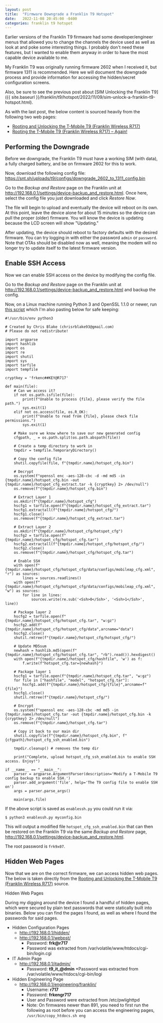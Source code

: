 ```yaml
---
layout: post
title:  "Firmware Downgrade a Franklin T9 Hotspot"
date:   2022-11-08 20:45:00 -0400
categories: franklin t9 hotspot
---
```


Earlier versions of the Franklin T9 firmware had some developer/engineer menus that allowed you to change the channels the device used as well as look at and poke some interesting things. I probably don't need these features, but I wanted to enable them anyway in order to have the most capable device available to me.

My Franklin T9 was originally running firmware 2602 when I received it, but firmware 1311 is recommended. Here we will document the downgrade process and provide information for accessing the hidden/secret configuration screens.

Also, be sure to see the previous post about [SIM Unlocking the Franklin T9]({{ site.baseurl }}/franklin/t9/hotspot/2022/11/09/sim-unlock-a-franklin-t9-hotspot.html).

As with the last post, the below content is sourced heavily from the following two web pages:
* [Rooting and Unlocking the T-Mobile T9 (Franklin Wireless R717)](https://snt.sh/2020/09/rooting-the-t-mobile-t9-franklin-wireless-r717/) 
* [Rooting the T-Mobile T9 (Franklin Wireless R717) – Again!](https://snt.sh/2021/09/rooting-the-t-mobile-t9-franklin-wireless-r717-again/)

## Performing the Downgrade

Before we downgrade, the Franklin T9 must have a working SIM (with data), a fully charged battery, and be on firmware 2602 for this to work.

Now, download the following config file: <https://snt.sh/uploads/t9/configs/downgrade_2602_to_1311_config.bin>

Go to the *Backup and Restore* page on the Franklin unit at <http://192.168.0.1/settings/device-backup_and_restore.html>. Once here, select the config file you just downloaded and click *Restore Now*. 

The file will begin to upload and eventually the device will reboot on its own. At this point, leave the device alone for about 15 minutes so the device can pull the proper (older) firmware. You will know the device is updating because the LCD screen will show "Updating." 

After updating, the device should reboot to factory defaults with the desired firmware. You can try logging in with either the password `admin` or `password`. Note that OTAs should be disabled now as well, meaning the modem will no longer try to update itself to the latest firmware version.

## Enable SSH Access

Now we can enable SSH access on the device by modifying the config file.

Go to the *Backup and Restore* page on the Franklin unit at <http://192.168.0.1/settings/device-backup_and_restore.html> and backup the config.

Now, on a Linux machine running Python 3 and OpenSSL 1.1.0 or newer, run [this script](https://gist.github.com/riptidewave93/ad135229b0f0939da7bd223d7f723528) which I'm also pasting below for safe keeping:

```
#!/usr/bin/env python3

# Created by Chris Blake (chrisrblake93@gmail.com)
# Please do not redistribute!

import argparse
import hashlib
import os
import re
import shutil
import sys
import tarfile
import tempfile

cryptkey = 'frkenc##KEY@R717'

def main(file):
    # Can we access it?
    if not os.path.isfile(file):
        print(f"Unable to process {file}, please verify the file path.")
        sys.exit(1)
    elif not os.access(file, os.R_OK):
        print(f"Unable to read from {file}, please check file permissions.")
        sys.exit(1)

    # Make sure we know where to save our new generated config
    cfgpath, _ = os.path.split(os.path.abspath(file))

    # Create a temp directory to work in
    tmpdir = tempfile.TemporaryDirectory()

    # Copy the config file
    shutil.copyfile(file, f"{tmpdir.name}/hotspot_cfg.bin")

    # Decrypt
    os.system(f"openssl enc -aes-128-cbc -d -md md5 -in {tmpdir.name}/hotspot_cfg.bin -out {tmpdir.name}/hotspot_cfg_extract.tar -k {cryptkey} 2> /dev/null")
    os.remove(f"{tmpdir.name}/hotspot_cfg.bin")

    # Extract Layer 1
    os.mkdir(f"{tmpdir.name}/hotspot_cfg")
    hscfg1 = tarfile.open(f"{tmpdir.name}/hotspot_cfg_extract.tar")
    hscfg1.extractall(f"{tmpdir.name}/hotspot_cfg/")
    hscfg1.close()
    os.remove(f"{tmpdir.name}/hotspot_cfg_extract.tar")

    # Extract Layer 2
    os.mkdir(f"{tmpdir.name}/hotspot_cfg/hotspot_cfg")
    hscfg2 = tarfile.open(f"{tmpdir.name}/hotspot_cfg/hotspot_cfg.tar")
    hscfg2.extractall(f"{tmpdir.name}/hotspot_cfg/hotspot_cfg/")
    hscfg2.close()
    os.remove(f"{tmpdir.name}/hotspot_cfg/hotspot_cfg.tar")

    # Enable SSH
    with open(f"{tmpdir.name}/hotspot_cfg/hotspot_cfg/data/configs/mobileap_cfg.xml", "r") as sources:
        lines = sources.readlines()
    with open(f"{tmpdir.name}/hotspot_cfg/hotspot_cfg/data/configs/mobileap_cfg.xml", "w") as sources:
        for line in lines:
            sources.write(re.sub('<Ssh>0</Ssh>', '<Ssh>1</Ssh>', line))

    # Package layer 2
    hscfg2 = tarfile.open(f"{tmpdir.name}/hotspot_cfg/hotspot_cfg.tar", "w:gz")
    hscfg2.add(f"{tmpdir.name}/hotspot_cfg/hotspot_cfg/data",arcname="data")
    hscfg2.close()
    shutil.rmtree(f"{tmpdir.name}/hotspot_cfg/hotspot_cfg/")

    # Update MD5sum
    newhash = hashlib.md5(open(f"{tmpdir.name}/hotspot_cfg/hotspot_cfg.tar", "rb").read()).hexdigest()
    with open(f"{tmpdir.name}/hotspot_cfg/hashfile", 'w') as f:
        f.write(f"hotspot_cfg.tar={newhash}")

    # Package layer 1
    hscfg1 = tarfile.open(f"{tmpdir.name}/hotspot_cfg.tar", "w:gz")
    for file in ["hashfile", "model", "hotspot_cfg.tar"]:
        hscfg1.add(f"{tmpdir.name}/hotspot_cfg/{file}",arcname=f"{file}")
    hscfg1.close()
    shutil.rmtree(f"{tmpdir.name}/hotspot_cfg/")

    # Encrypt
    os.system(f"openssl enc -aes-128-cbc -md md5 -in {tmpdir.name}/hotspot_cfg.tar -out {tmpdir.name}/hotspot_cfg.bin -k {cryptkey} 2> /dev/null")
    os.remove(f"{tmpdir.name}/hotspot_cfg.tar")

    # Copy it back to our main dir
    shutil.copyfile(f"{tmpdir.name}/hotspot_cfg.bin", f"{cfgpath}/hotspot_cfg_ssh_enabled.bin")

    tmpdir.cleanup() # removes the temp dir

    print("Complete, upload hotspot_cfg_ssh_enabled.bin to enable SSH access. Enjoy!")

if __name__ == "__main__":
    parser = argparse.ArgumentParser(description='Modify a T-Mobile T9 config backup to enable SSH.')
    parser.add_argument('file', help='The T9 config file to enable SSH on')
    args = parser.parse_args()

    main(args.file)
```

If the above script is saved as `enablessh.py` you could run it via:

```
$ python3 enablessh.py myconfig.bin
```

This will output a modified file `hotspot_cfg_ssh_enabled.bin` that can then be restored on the Franklin T9 via the same *Backup and Restore* page, <http://192.168.0.1/settings/device-backup_and_restore.html>.

The root password is `frk9x07`.

## Hidden Web Pages

Now that we are on the correct firmware, we can access hidden web pages. The below is taken directly from the [Rooting and Unlocking the T-Mobile T9 (Franklin Wireless R717)](https://snt.sh/2020/09/rooting-the-t-mobile-t9-franklin-wireless-r717/) source.

Hidden Web Pages

During my digging around the device I found a handful of hidden pages, which were secured by plain text passwords that were statically built into binaries. Below you can find the pages I found, as well as where I found the passwords for said pages.

* Hidden Configuration Pages
  - <http://192.168.0.1/hidden/>
  - <http://192.168.0.1/webpst/>
    * Password: **frk@r717**
	* Password was extracted from /var/volatile/www/htdocs/cgi-bin/login.cgi
* IT Admin Page
  - <http://192.168.0.1/itadmin/>
    * Password: **t9_it_@dmin**
    *Password was extracted from /var/volatile/www/htdocs/cgi-bin/logi
* Hidden Engineering Page
  - <http://192.168.0.1/engineering/franklin/>
    * Username: **r717**
    * Password: **frkengr717**
    * User and Password were extracted from /etc/pwlighttpd
    * Note: On firmwares newer than 891, you need to first run the following as root before you can access the engineering pages, `/usr/bin/copy_htdocs.sh eng`